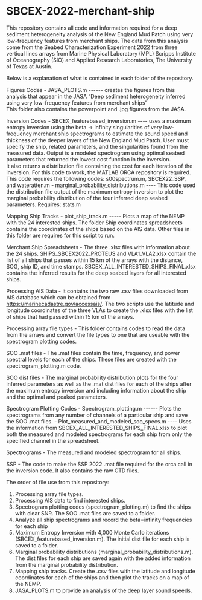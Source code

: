 # SBCEX-2022-merchant-ship
This repository contains all code and information required for a deep sediment heterogeneity analysis of the New England Mud Patch using very low-frequency features from merchant ships. The data from this analysis come from the Seabed Characterization Experiment 2022 from three vertical lines arrays from Marine Physical Laboratory (MPL) Scripps Institute of Oceanography (SIO) and Applied Research Laboratories, The University of Texas at Austin. 

Below is a explanation of what is contained in each folder of the repository. 

Figures Codes
    -	JASA_PLOTS.m ------ creates the figures from this analysis that appear in the JASA “Deep sediment heterogeneity inferred using very low-frequency features           from merchant ships”  
      This folder also contains the powerpoint and .jpg figures from the JASA. 

Inversion Codes
    -	SBCEX_featurebased_inversion.m ---- uses a maximum entropy inversion using the beta -> infinity singularities of very low-frequency merchant ship spectrograms       to estimate the sound speed and thickness of the deeper layers of the New England Mud Patch. User must specify the ship, related parameters, and the                 singularities found from the measured data. Output is a modeled spectrogram using optimal seabed parameters that returned the lowest cost function in the
      inversion.      
      It also returns a distribution file containing the cost for each iteration of the inversion. For this code to work, the MATLAB ORCA repository is required. 
      This code requires the following codes: s00spectrum.m, SBCEX22_SSP, and wateratten.m
    -	marginal_probability_distributions.m ---- This code used the distribution file output of the maximum entropy inversion to plot the marginal probability              distribution of the four inferred deep seabed parameters.
      Requires: stats.m

Mapping Ship Tracks 
    -	plot_ship_track.m ----- Plots a map of the NEMP with the 24 interested ships. The folder Ship coordinates spreadsheets contains the coordinates of the ships         based on the AIS data. Other files in this folder are requires for this script to run. 

Merchant Ship Spreadsheets
    -	The three .xlsx files with information about the 24 ships. SHIPS_SBCEX2022_PROTEUS and VLA1_VLA2.xlsx contain the list of all ships that passes within 15 km         of the arrays with the distance, SOG, ship ID, and time stamps. SBCEX_ALL_INTERESTED_SHIPS_FINAL.xlsx contains the inferred results for the deep seabed layers       for all interested ships. 

Processing AIS Data
    -	It contains the two raw .csv files downloaded from AIS database which can be obtained from https://marinecadastre.gov/accessais/. The two scripts use the            latitude and longitude coordinates of the three VLAs to create the .xlsx files with the list of ships that had passed within 15 km of the arrays. 

Processing array file types
    -	This folder contains codes to read the data from the arrays and convert the file types to one that are useable with the spectrogram plotting codes. 

SOO .mat files 
    -	The .mat files contain the time, frequency, and power spectral levels for each of the ships. These files are created with the spectrogram_plotting.m code. 

SOO dist files
    -	The marginal probability distribution plots for the four inferred parameters as well as the .mat dist files for each of the ships after the maximum entropy           inversion and including information about the ship and the optimal and peaked parameters.

Spectrogram Plotting Codes 
    -	Spectrogram_plotting.m ------ Plots the spectrograms from any number of channels of a particular ship and save the SOO .mat files. 
    -	Plot_measured_and_modeled_soo_specs.m ---- Uses the information from SBCEX_ALL_INTERESTED_SHIPS_FINAL.xlsx to plot both the measured and modeled spectrograms        for each ship from only the specified channel in the spreadsheet.

Spectrograms 
    -	The measured and modeled spectrogram for all ships. 

SSP 
    -	The code to make the SSP 2022 .mat file required for the orca call in the inversion code. It also contains the raw CTD files. 

The order of file use from this repository: 
1.	Processing array file types.
2.	Processing AIS data to find interested ships.
3.	Spectrogram plotting codes (spectrogram_plotting.m) to find the ships with clear SNR. The SOO .mat files are saved to a folder.
4.	Analyze all ship spectrograms and record the beta=infinity frequencies for each ship
5.	Maximum Entropy Inversion with 4,000 Monte Carlo iterations (SBCEX_featurebased_inversion.m). The initial dist file for each ship is saved to a folder. 
6.	Marginal probability distributions (marginal_probability_distributions.m). The dist files for each ship are saved again with the added information from the          marginal probability distribution. 
7.	Mapping ship tracks. Create the .csv files with the latitude and longitude coordinates for each of the ships and then plot the tracks on a map of the NEMP.
8.	JASA_PLOTS.m to provide an analysis of the deep layer sound speeds. 



